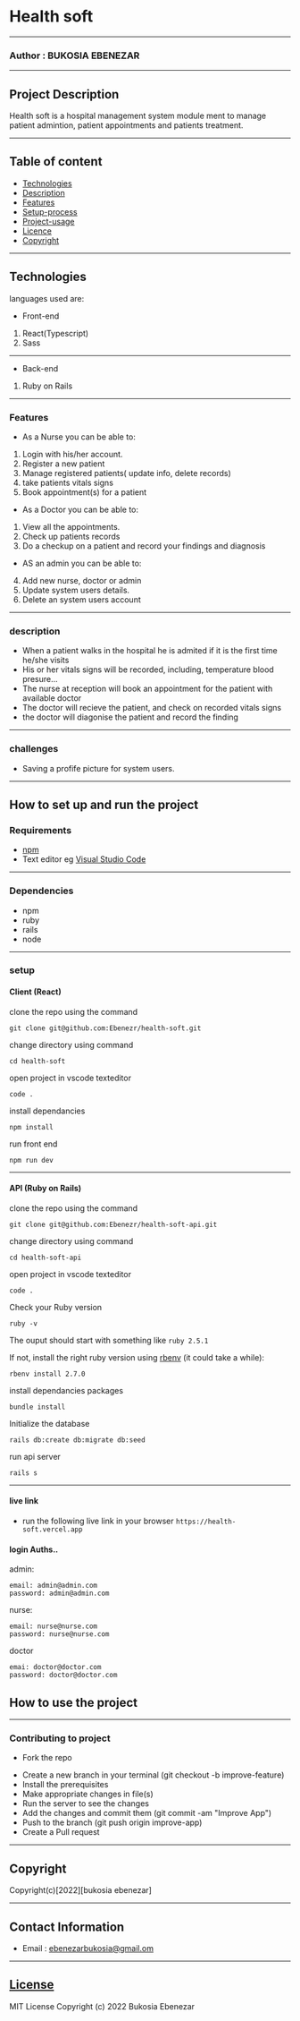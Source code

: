 # Health soft

---

### Author : BUKOSIA EBENEZAR

---

## Project Description

Health soft is a hospital management system module ment to manage patient admintion, patient appointments and patients treatment.

---

<!-- ## Demo

#### ![Demo](./src/assets/demo-clock-me.gif) -->

<!-- ## SCREENSHOTS

### Login page -->

<!-- #### ![image](./src/assets/login.png)

### Patients info

#### ![image](./src/assets/patients.png)

### Patient addmition

#### ![image](./src/assets/newpatient.png)

### Patient vitals

#### ![image](./src/assets/vitals.png)

### Vitals recording

#### ![image](./src/assets/newvitals.png)

### Appointments

#### ![image](./src/assets/appointments.png)

### Appointment booking

#### ![image](./src/assets/newappoint.png)

### Check up

#### ![image](./src/assets/checkups.png)

### Doctors checkup

#### ![image](./src/assets/newcheckup.png)

### Doctors

#### ![image](./src/assets/doctors.png)

### Nurses

#### ![image](./src/assets/nurses.png)

### Add new Doctor

#### ![image](./src/assets/newuser.png) -->

## Table of content

- [Technologies](#description)
- [Description](#description)
- [Features](#features)
- [Setup-process](#setup_process)
- [Project-usage](#project-usage)
- [Licence](#licence)
- [Copyright](#copyright)

---

## Technologies

languages used are:

- Front-end

1. React(Typescript)
2. Sass

---

- Back-end

1. Ruby on Rails

---

### Features

- As a Nurse you can be able to:

1. Login with his/her account.
2. Register a new patient
3. Manage registered patients( update info, delete records)
4. take patients vitals signs
5. Book appointment(s) for a patient

- As a Doctor you can be able to:

1. View all the appointments.
2. Check up patients records
3. Do a checkup on a patient and record your findings and diagnosis

- AS an admin you can be able to:

4. Add new nurse, doctor or admin
5. Update system users details.
6. Delete an system users account

---

### description

- When a patient walks in the hospital he is admited if it is the first time he/she visits
- His or her vitals signs will be recorded, including, temperature blood presure...
- The nurse at reception will book an appointment for the patient with available doctor
- The doctor will recieve the patient, and check on recorded vitals signs
- the doctor will diagonise the patient and record the finding

---

### challenges

- Saving a profife picture for system users.

---

## How to set up and run the project

### Requirements

- [npm](https://www.npmjs.com/)
- Text editor eg [Visual Studio Code](https://code.visualstudio.com/download)

---

### Dependencies

- npm
- ruby
- rails
- node

---

### setup

#### Client (React)

clone the repo using the command

```shell
git clone git@github.com:Ebenezr/health-soft.git
```

change directory using command

```shell
cd health-soft
```

open project in vscode texteditor

```shell
code .
```

install dependancies

```shell
npm install
```

run front end

```shell
npm run dev
```

---

#### API (Ruby on Rails)

clone the repo using the command

```shell
git clone git@github.com:Ebenezr/health-soft-api.git
```

change directory using command

```shell
cd health-soft-api
```

open project in vscode texteditor

```shell
code .
```

Check your Ruby version

```shell
ruby -v
```

The ouput should start with something like `ruby 2.5.1`

If not, install the right ruby version using [rbenv](https://github.com/rbenv/rbenv) (it could take a while):

```shell
rbenv install 2.7.0
```

install dependancies packages

```shell
bundle install
```

Initialize the database

```shell
rails db:create db:migrate db:seed
```

run api server

```shell
rails s
```

---

#### live link

- run the following live link in your browser
  `https://health-soft.vercel.app`

#### login Auths..

admin:

```shell
email: admin@admin.com
password: admin@admin.com
```

nurse:

```shell
email: nurse@nurse.com
password: nurse@nurse.com
```

doctor

```shell
emai: doctor@doctor.com
password: doctor@doctor.com
```

## How to use the project

---

### Contributing to project

- Fork the repo

* Create a new branch in your terminal (git checkout -b improve-feature)
* Install the prerequisites
* Make appropriate changes in file(s)
* Run the server to see the changes
* Add the changes and commit them (git commit -am "Improve App")
* Push to the branch (git push origin improve-app)
* Create a Pull request

---

## Copyright

Copyright(c)[2022][bukosia ebenezar]

---

## Contact Information

- Email : ebenezarbukosia@gmail.om

---

## [License](LICENSE)

MIT License
Copyright (c) 2022 Bukosia Ebenezar
